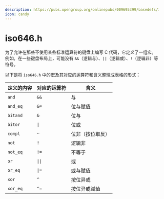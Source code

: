 ```yaml
---
description: https://pubs.opengroup.org/onlinepubs/009695399/basedefs/iso646.h.html
icon: candy
---
```


# iso646.h

为了允许在那些不使用某些标准运算符的键盘上编写 C 代码，它定义了一组宏。例如，在一些键盘布局上，可能没有 `&&`（逻辑与）、`||`（逻辑或）、`!`（逻辑非）等符号。

以下是将 `iso646.h` 中的宏及其对应的运算符和含义整理成表格的形式：

| 定义的内容    | 对应的运算符 | 含义       |
| -------- | ------ | -------- |
| `and`    | `&&`   | 与        |
| `and_eq` | `&=`   | 位与赋值     |
| `bitand` | `&`    | 位与       |
| `bitor`  | `\|`   | 位或       |
| `compl`  | `~`    | 位非（按位取反） |
| `not`    | `!`    | 逻辑非      |
| `not_eq` | `!=`   | 不等于      |
| `or`     | `\|\|` | 或        |
| `or_eq`  | `\|=`  | 或与赋值     |
| `xor`    | `^`    | 按位异或     |
| `xor_eq` | `^=`   | 按位异或赋值   |
